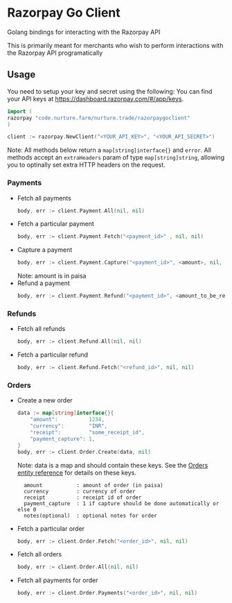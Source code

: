 # Razorpay Go Client

Golang bindings for interacting with the Razorpay API

This is primarily meant for merchants who wish to perform interactions with the Razorpay API programatically

## Usage
You need to setup your key and secret using the following:
You can find your API keys at <https://dashboard.razorpay.com/#/app/keys>.

```go
import (
razorpay "code.nurture.farm/nurture.trade/razorpaygoclient"
)

client := razorpay.NewClient("<YOUR_API_KEY>", "<YOUR_API_SECRET>")

```

Note: All methods below return a `map[string]interface{}` and `error`. All methods accept an `extraHeaders` param of type `map[string]string`, allowing you to optinally set extra HTTP headers on the request.

### Payments

- Fetch all payments
    ```go
    body, err := client.Payment.All(nil, nil)
    ```
- Fetch a particular payment
    ```go
    body, err := client.Payment.Fetch("<payment_id>" , nil, nil)
    ```
- Capture a payment
    ```go
    body, err := client.Payment.Capture("<payment_id>", <amount>, nil, nil)
    ```
    Note: amount is in paisa
- Refund a payment
    ```go
    body, err := client.Payment.Refund("<payment_id>", <amount_to_be_refunded>, nil, nil)
    ```

### Refunds
- Fetch all refunds
    ```go
    body, err := client.Refund.All(nil, nil)
    ```
- Fetch a particular refund
    ```go
    body, err := client.Refund.Fetch("<refund_id>", nil, nil)
    ```

### Orders
- Create a new order

    ```go
    data := map[string]interface{}{
        "amount":          1234,
        "currency":        "INR",
        "receipt":         "some_receipt_id",
        "payment_capture": 1,
    }
    body, err := client.Order.Create(data, nil)
    ```
    Note: data is a map and should contain these keys. See the [Orders entity reference](https://razorpay.com/docs/api/orders/#order-entity) for details on these keys.

        amount           : amount of order (in paisa)
        currency         : currency of order
        receipt          : receipt id of order
        payment_capture  : 1 if capture should be done automatically or else 0
        notes(optional)  : optional notes for order

- Fetch a particular order
    ```go
    body, err := client.Order.Fetch("<order_id>", nil, nil)
    ```
- Fetch all orders
    ```go
    body, err := client.Order.All(nil, nil)
    ```
- Fetch all payments for order
    ```go
    body, err := client.Order.Payments("<order_id>", nil, nil)
    ```
